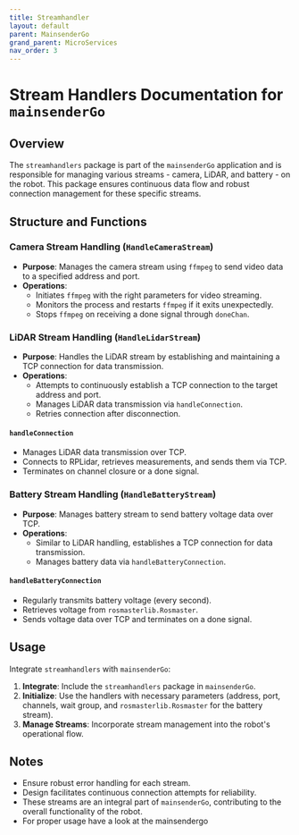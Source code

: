 ```yaml
---
title: Streamhandler
layout: default
parent: MainsenderGo
grand_parent: MicroServices
nav_order: 3
---
```


# Stream Handlers Documentation for `mainsenderGo`

## Overview

The `streamhandlers` package is part of the `mainsenderGo` application and is responsible for managing various streams - camera, LiDAR, and battery - on the robot. This package ensures continuous data flow and robust connection management for these specific streams.

## Structure and Functions

### Camera Stream Handling (`HandleCameraStream`)

- **Purpose**: Manages the camera stream using `ffmpeg` to send video data to a specified address and port.
- **Operations**:
  - Initiates `ffmpeg` with the right parameters for video streaming.
  - Monitors the process and restarts `ffmpeg` if it exits unexpectedly.
  - Stops `ffmpeg` on receiving a done signal through `doneChan`.

### LiDAR Stream Handling (`HandleLidarStream`)

- **Purpose**: Handles the LiDAR stream by establishing and maintaining a TCP connection for data transmission.
- **Operations**:
  - Attempts to continuously establish a TCP connection to the target address and port.
  - Manages LiDAR data transmission via `handleConnection`.
  - Retries connection after disconnection.

#### `handleConnection`

- Manages LiDAR data transmission over TCP.
- Connects to RPLidar, retrieves measurements, and sends them via TCP.
- Terminates on channel closure or a done signal.

### Battery Stream Handling (`HandleBatteryStream`)

- **Purpose**: Manages battery stream to send battery voltage data over TCP.
- **Operations**:
  - Similar to LiDAR handling, establishes a TCP connection for data transmission.
  - Manages battery data via `handleBatteryConnection`.

#### `handleBatteryConnection`

- Regularly transmits battery voltage (every second).
- Retrieves voltage from `rosmasterlib.Rosmaster`.
- Sends voltage data over TCP and terminates on a done signal.

## Usage

Integrate `streamhandlers` with `mainsenderGo`:

1. **Integrate**: Include the `streamhandlers` package in `mainsenderGo`.
2. **Initialize**: Use the handlers with necessary parameters (address, port, channels, wait group, and `rosmasterlib.Rosmaster` for the battery stream).
3. **Manage Streams**: Incorporate stream management into the robot's operational flow.

## Notes

- Ensure robust error handling for each stream.
- Design facilitates continuous connection attempts for reliability.
- These streams are an integral part of `mainsenderGo`, contributing to the overall functionality of the robot.
- For proper usage have a look at the mainsendergo